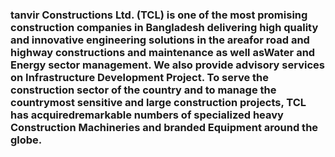 ### tanvir Constructions Ltd. (TCL) is one of the most promising construction companies in Bangladesh delivering high quality and innovative engineering solutions in the areafor road and highway constructions and maintenance as well asWater and Energy sector management. We also provide advisory services on Infrastructure Development Project. To serve the construction sector of the country and to manage the countrymost sensitive and large construction projects, TCL has acquiredremarkable numbers of specialized heavy Construction Machineries and branded Equipment around the globe.
